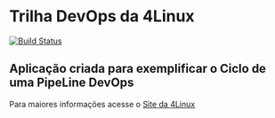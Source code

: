 # Trilha DevOps da 4Linux

<!-- Altere a Flag abaixo com sua URL do Travis -->
[![Build Status](https://travis-ci.org/alisondevops/DevOpsLab-HelloWorld.svg?branch=master)](https://travis-ci.org/alisondevops/DevOpsLab-HelloWorld)

## Aplicação criada para exemplificar o Ciclo de uma PipeLine DevOps


Para maiores informações acesse o [Site da 4Linux](https://www.4linux.com.br/cursos/devops)
